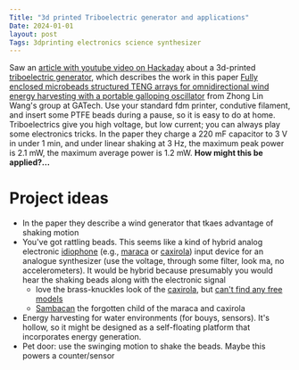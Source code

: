 ```yaml
---
Title: "3d printed Triboelectric generator and applications"
Date: 2024-01-01
layout: post
Tags: 3dprinting electronics science synthesizer
---
```


Saw an [article with youtube video on Hackaday](https://hackaday.com/2023/12/31/3d-printing-your-own-triboelectric-generators/) about a 3d-printed [triboelectric generator](https://en.wikipedia.org/wiki/Triboelectric_effect), which describes the work in this paper [Fully enclosed microbeads structured TENG arrays for omnidirectional wind energy harvesting with a portable galloping oscillator](https://nanoscience.gatech.edu/paper/2023/1-s2.0-S1369702123003486-main.pdf) from Zhong Lin Wang's group at GATech.  Use your standard fdm printer, condutive filament, and insert some PTFE beads during a pause, so it is easy to do at home. Triboelectrics give you high voltage, but low current; you can always play some electronics tricks. In the paper they charge a 220 mF capacitor to 3 V in under 1 min, and under linear shaking at 3 Hz, the maximum peak power is 2.1 mW, the maximum average power is 1.2 mW. **How might this be applied?...**

# Project ideas

- In the paper they describe a wind generator that tkaes advantage of shaking motion
- You've got rattling beads.  This seems like a kind of hybrid analog electronic [idiophone](https://en.wikipedia.org/wiki/Idiophone) (e.g., [maraca](https://en.wikipedia.org/wiki/Maraca) or [caxirola](https://en.wikipedia.org/wiki/Caxirola)) input device for an analogue synthesizer (use the voltage, through some filter, look ma, no accelerometers).  It would be hybrid because presumably you would hear the shaking beads along with the electronic signal
    - love the brass-knuckles look of the [caxirola](https://en.wikipedia.org/wiki/Caxirola), but [can't find any free models](https://free3d.com/3d-model/caxirola-7739.html)
    - [Sambacan](https://www.youmagine.com/designs/sambacan) the forgotten child of the maraca and caxirola
- Energy harvesting for water environments (for bouys, sensors).  It's hollow, so it might be designed as a self-floating platform that incorporates energy generation.
- Pet door: use the swinging motion to shake the beads.  Maybe this powers a counter/sensor



